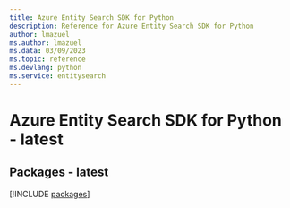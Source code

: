 ```yaml
---
title: Azure Entity Search SDK for Python
description: Reference for Azure Entity Search SDK for Python
author: lmazuel
ms.author: lmazuel
ms.data: 03/09/2023
ms.topic: reference
ms.devlang: python
ms.service: entitysearch
---
```

# Azure Entity Search SDK for Python - latest
## Packages - latest
[!INCLUDE [packages](entity-search-index.md)]